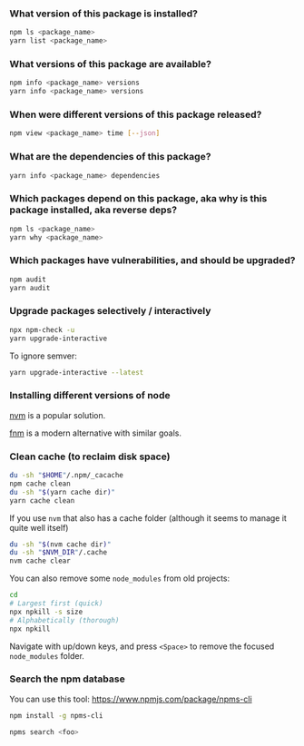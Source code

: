 ### What version of this package is installed?
```bash
npm ls <package_name>
yarn list <package_name>
```

### What versions of this package are available?
```bash
npm info <package_name> versions
yarn info <package_name> versions
```

### When were different versions of this package released?
```bash
npm view <package_name> time [--json]
```

### What are the dependencies of this package?
```bash
yarn info <package_name> dependencies
```

### Which packages depend on this package, aka why is this package installed, aka reverse deps?
```bash
npm ls <package_name>
yarn why <package_name>
```

### Which packages have vulnerabilities, and should be upgraded?
```bash
npm audit
yarn audit
```

### Upgrade packages selectively / interactively
```bash
npx npm-check -u
yarn upgrade-interactive
```

To ignore semver:
```bash
yarn upgrade-interactive --latest
```

### Installing different versions of node

[nvm](https://github.com/nvm-sh/nvm) is a popular solution.

[fnm](https://github.com/Schniz/fnm) is a modern alternative with similar goals.

### Clean cache (to reclaim disk space)
```bash
du -sh "$HOME"/.npm/_cacache
npm cache clean
du -sh "$(yarn cache dir)"
yarn cache clean
```

If you use `nvm` that also has a cache folder (although it seems to manage it quite well itself)
```bash
du -sh "$(nvm cache dir)"
du -sh "$NVM_DIR"/.cache
nvm cache clear
```

You can also remove some `node_modules` from old projects:
```bash
cd
# Largest first (quick)
npx npkill -s size
# Alphabetically (thorough)
npx npkill
```
Navigate with up/down keys, and press `<Space>` to remove the focused `node_modules` folder.

### Search the npm database
You can use this tool: https://www.npmjs.com/package/npms-cli
```bash
npm install -g npms-cli

npms search <foo>
```
